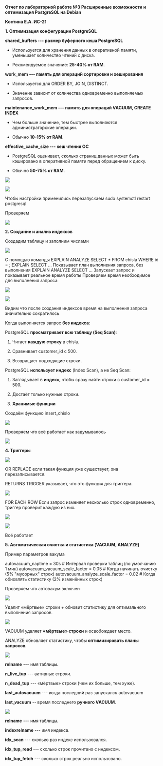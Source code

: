 **Отчет по лабораторной работе №3 Расширенные возможности и оптимизация
PostgreSQL на Debian**

**Костина Е.А. ИС-21**

**1. Оптимизация конфигурации PostgreSQL**

**shared_buffers --- размер буферного кеша PostgreSQL**

-   Используется для хранения данных в оперативной памяти, уменьшает
    количество чтений с диска.

-   Рекомендуемое значение: **25-40% от RAM**.

**work_mem --- память для операций сортировки и хеширования**

-   Используется для ORDER BY, JOIN, DISTINCT.

-   Значение зависит от количества одновременно выполняемых запросов.

**maintenance_work_mem --- память для операций VACUUM, CREATE INDEX**

-   Чем больше значение, тем быстрее выполняются администраторские
    операции.

-   Обычно **10-15% от RAM**.

**effective_cache_size --- кеш чтения ОС**

-   PostgreSQL оценивает, сколько страниц данных может быть кэшировано в
    оперативной памяти перед обращением к диску.

-   Обычно **50-75% от RAM**.

![](media/image1.png)

![](media/image2.png)

Чтобы настройки применились перезапускаем sudo systemctl restart
postgresql

Проверяем

![](media/image3.png)

**2. Создание и анализ индексов**

Создадим таблицу и заполним числами

![](media/image4.png)

С помощью команды EXPLAIN ANALYZE SELECT \* FROM chisla WHERE
id = ;
EXPLAIN SELECT ...	Показывает план выполнения запроса, без выполнения
EXPLAIN ANALYZE SELECT ...	Запускает запрос и показывает реальное время работы
Проверяем время необходимое для выполнения запроса

![](media/image5.png)

![](media/image6.png)

Видим что после создания индексов время на выполнения запроса
значительно сократилось

Когда выполняется запрос **без индекса**:

PostgreSQL **просматривает всю таблицу (Seq Scan)**:

1.  Читает **каждую строку** в chisla.

2.  Сравнивает customer_id с 500.

3.  Возвращает подходящие строки.

PostgreSQL **использует индекс** (Index Scan), а не Seq Scan:

1.  Заглядывает в **индекс**, чтобы сразу найти строки с customer_id =
    500.

2.  Достаёт только нужные строки.

3.  **Хранимые функции**

Создаём функцию insert_chislo

![](media/image7.png)

Проверяем что всё работает как задумывалось

![](media/image8.png)

**4. Триггеры**

![](media/image9.png)

OR REPLACE если такая функция уже существует, она перезаписывается.

RETURNS TRIGGER указывает, что это функция для триггера.

![](media/image10.png)

FOR EACH ROW Если запрос изменяет несколько строк одновременно, триггер
проверит каждую из них.

![](media/image11.png)

![](media/image12.png)

Всё работает

**5. Автоматическая очистка и статистика (VACUUM, ANALYZE)**

Пример параметров вакума

autovacuum_naptime = 30s \# Интервал проверки таблиц (по умолчанию 1
мин) autovacuum_vacuum_scale_factor = 0.05 \# Когда начинать очистку (5%
\"мусорных\" строк) autovacuum_analyze_scale_factor = 0.02 \# Когда
обновлять статистику (2% изменённых строк)

Проверяем что автовакум включен

![](media/image13.png)

Удалит «мёртвые» строки + обновит статистику для оптимального выполнения
запросов.

![](media/image14.png)

VACUUM удаляет **«мёртвые» строки** и освобождает место.

ANALYZE обновляет статистику, чтобы **оптимизировать планы запросов**.

![](media/image15.png)

**relname** --- имя таблицы.

**n_live_tup** --- активные строки.

**n_dead_tup** --- «мёртвые» строки (чем их больше, тем хуже).

**last_autovacuum** --- когда последний раз запускался autovacuum

**last_vacuum** -- время последнего **ручного VACUUM**.

![](media/image16.png)

**relname** --- имя таблицы.

**indexrelname** --- имя индекса.

**idx_scan** --- сколько раз индекс использовался.

**idx_tup_read** --- сколько строк прочитано с индексом.

**idx_tup_fetch** --- сколько строк реально использовано.
